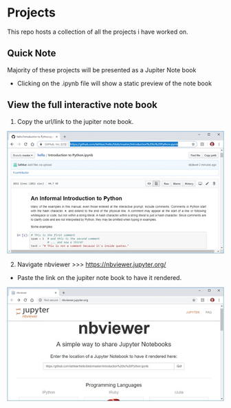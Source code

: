 # Projects
This repo hosts a collection of all the projects i have worked on.

## Quick Note
Majority of these projects will be presented as a Jupiter Note book

- Clicking on the .ipynb file will show a static preview of the note book

## View the full interactive note book

1. Copy the url/link to the jupiter note book.

![alt text](readme-images/inside_github_viewer.jpg)


2. Navigate nbviewer >>>  https://nbviewer.jupyter.org/
  - Paste the link on the jupiter note book to have it rendered.
  
![alt text](readme-images/nbviewer.jpg)
